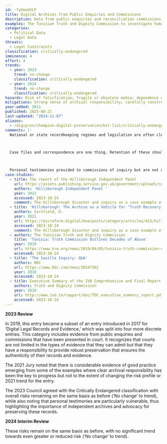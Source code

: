 ```yaml
---
id: -fyUeedVLF
title: Digital Archives from Public Enquiries and Commissions
description: Data from public enquiries and reconciliation commissions which can be traumatic, politically uncomfortable and contested, typically comes in many different forms and formats. Data protection issues and cultural sensitivities only amplify the challenge to preservations.
examples: The Tunisian Truth and Dignity Commission to investigate human rights violations committed prior to 2012; enquiries into historical child abuse; Bloody Sunday Enquiry (Saville Inquiry); East Timor Tribunal
categories:
  - Political Data
  - Legal Data
threats:
  - Legal Constraints
classification: critically-endangered
imminence: 4
effort: 4
trends:
  - year: 2023
    trend: no-change
    classification: critically-endangered
  - year: 2024
    trend: no-change
    classification: critically-endangered
hazards: Risk of falsification; fragile or obsolete media; dependence on proprietary formats or products; lack or loss of documentation; inaccessible to web harvesting technologies; lack of version control; lack of integrity checks or integrity records; poor chain of custody; inability to identify an archival authority; loss of personal testimonies; Uncertainty over IPR or the presence of orphaned works
mitigations: Strong sense of archival responsibility; carefully constructed rules around information privacy that retain robust and appropriate preservation capabilities; clear legislation on retention and permanency, an appraisal of perceived value with resources to undertake preservation actions
year-added: 2011
published: 2025-08-21
last-updated: "2024-11-07"
aliases:
  - /digipres/champion-digital-preservation/bit-list/critically-endangered/bitlist-public-enquiries-and-commissions
comments: |-
  National or state recordkeeping regimes and legislation are often clear on the retention or permanency of these types of records. A major issue, however, is embargoes. When an embargo is lifted, will the file format or database continue to work, or will it longer work, making the data useless?



  Case files and correspondence are one thing. Retention of these should be clear but may differ widely between jurisdictions and levels of government. If retention is not long-term or permanent, the risk of loss may not be so critical. Retention of 'unused' or 'potential' evidence is likely a different matter altogether. It may not even be considered a record, and certainly is not a record of the court. Should it be returned to the suspect or accused? Are their rights being considered here - not just in terms of preservation, but also simply disposition? There are legal and ethical issues around this that need to be fleshed out in conjunction with assessing its preservation risk.



  Personal testimonies provided to commissions of inquiry but are not used as part of its legal investigations are in a particularly vulnerable state. The recent Mother and Baby Homes commission in Ireland collected a number of personal testimonies from survivors, but these were not used to inform the commission's final report as they were not presented to the commission's legal hearing iteration. After the commission's report, it announced that it intended to destroy these testimonies, and refused to allow survivors to access transcripts or recordings of their own testimony. A public outcry halted this planned destruction, but access to their testimonies is still difficult for survivors. Independent archives can provide a crucial role in cases such as these; whether state commissions would be willing to work with independent bodies in these cases remains to be seen.
case-studies:
  - title: The report of the Hillsborough Independent Panel
    url: https://assets.publishing.service.gov.uk/government/uploads/system/uploads/attachment_data/file/229038/0581.pdf
    authors: 'Hillsborough Independent Panel '
    year: 2012
    accessed: 2023-10-24
    comment: The Hillsborough disaster and inquiry as a case example of issues arising when inquiry records get split up.
  - title: 'Hillsborough: The Archive as a Vehicle for ‘Truth Recovery.'
    authors: Sarsfield, D.
    year: 2021
    url: https://microform.digital/boa/posts/category/articles/423/hillsborough-the-archive-as-a-vehicle-for-truth-recovery
    accessed: 2023-10-24
    comment: The Hillsborough disaster and inquiry as a case example of issues arising when inquiry records get split up.
  - authors: The Tunisian Truth and Dignity Commission
    title: 'Tunisia: Truth Commission Outlines Decades of Abuse'
    year: 2019
    url: https://www.hrw.org/news/2019/04/05/tunisia-truth-commission-outlines-decades-abuse
    accessed: 2023-10-24
  - title: 'The Saville Inquiry: Q&A'
    authors: BBC
    url: https://www.bbc.com/news/10147362
    year: 2010
    accessed: 2023-10-24
  - title: Executive Summary of the IVD Comprehensive and Final Report
    authors: Truth and Dignity Commission
    year: 2019
    url: http://www.ivd.tn/rapport/doc/TDC_executive_summary_report.pdf
    accessed: 2023-10-24
---
```

**2023 Review**

In 2019, this entry became a subset of an entry introduced in 2017 for ‘Digital Legal Records and Evidence,’ which was split into four more discrete entries. This category includes evidence from public enquiries and commissions that have been presented in court. It recognizes that courts are not limited in the types of evidence that they can admit but that they have a responsibility to provide robust preservation that ensures the authenticity of their records and evidence.

The 2021 Jury noted that there is considerable evidence of good practice emerging from some of the examples where clear archival responsibility has been the key to progress but not to the extent of changing the risk profile or 2021 trend for the entry.

The 2023 Council agreed with the Critically Endangered classification with overall risks remaining on the same basis as before (‘No change’ to trend), while also noting that personal testimonies are particularly vulnerable, thus highlighting the importance of independent archives and advocacy for preserving these records.

**2024 Interim Review**

These risks remain on the same basis as before, with no significant trend towards even greater or reduced risk (‘No change’ to trend).

